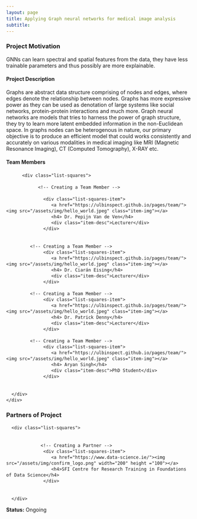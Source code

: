 ```yaml
---
layout: page
title: Applying Graph neural networks for medical image analysis 
subtitle: 
---
```


### Project Motivation
GNNs can learn spectral and spatial features from the data, they have less trainable parameters and thus possibly are more explainable.  

#### Project Description
Graphs are abstract data structure comprising of nodes and edges, where edges denote the relationship between nodes. Graphs has more expressive power as they can be used as denotation of large systems like social networks, protein-protein interactions and much more. Graph neural networks are models that tries to harness the power of graph structure, they try to learn more latent embedded information in the non-Euclidean space. In graphs nodes can be heterogenous in nature, our primary objective is to produce an efficient model that could works consistently and accurately on various modalities in medical imaging like MRI (Magnetic Resonance Imaging), CT (Computed Tomography), X-RAY etc.  

#### Team Members 


<div class="container-fluid">
   
   <div class="row">
                 
          <div class="list-squares">
      
                <!-- Creating a Team Member -->
  
                  <div class="list-squares-item">
                     <a href="https://ulbinspect.github.io/pages/team/"><img src="/assets/img/hello_world.jpeg" class="item-img"></a>
                     <h4> Dr. Pepijn Van de Ven</h4>
                     <div class="item-desc">Lecturer</div>
                  </div>
             
             
             <!-- Creating a Team Member -->
                  <div class="list-squares-item">
                     <a href="https://ulbinspect.github.io/pages/team/"><img src="/assets/img/hello_world.jpeg" class="item-img"></a>
                     <h4> Dr. Ciarán Eising</h4>
                     <div class="item-desc">Lecturer</div>
                  </div>
        
             <!-- Creating a Team Member -->
                  <div class="list-squares-item">
                     <a href="https://ulbinspect.github.io/pages/team/"><img src="/assets/img/hello_world.jpeg" class="item-img"></a>
                     <h4> Dr. Patrick Denny</h4>
                     <div class="item-desc">Lecturer</div>
                  </div> 
 
             <!-- Creating a Team Member -->
                  <div class="list-squares-item">
                     <a href="https://ulbinspect.github.io/pages/team/"><img src="/assets/img/hello_world.jpeg" class="item-img"></a>
                     <h4> Aryan Singh</h4>
                     <div class="item-desc">PhD Student</div>
                  </div> 
      
 
      </div>
    </div>
</div>

### Partners of Project


<div class="container-fluid">
   
   <div class="row">
      
      <div class="list-squares">
                 
   
                 <!-- Creating a Partner -->
                  <div class="list-squares-item">
                     <a href="https://www.data-science.ie/"><img src="/assets/img/confirm_logo.png" width="200" height ="100"></a>
                     <h4>SFI Centre for Research Training in Foundations of Data Science</h4>
                  </div>
                                
                  
      </div>
  </div>
</div>

**Status:** Ongoing
